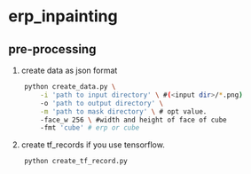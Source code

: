 # erp_inpainting

## pre-processing
1. create data as json format
```bash
    python create_data.py \
        -i 'path to input directory' \ #(<input dir>/*.png)
        -o 'path to output directory' \
        -m 'path to mask directory' \ # opt value.
        -face_w 256 \ #width and height of face of cube
        -fmt 'cube' # erp or cube
```
2. create tf_records if you use tensorflow.
```bash
    python create_tf_record.py
```

